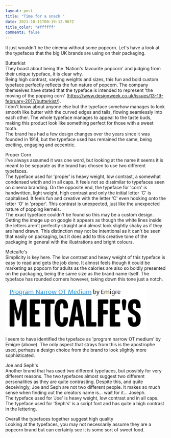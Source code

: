 ```yaml
---
layout: post
title: "Time for a snack "
date: 2021-10-11T00:19:12.967Z
title_color: "#ffffff"
comments: false
---
```

It just wouldn't be the cinema without some popcorn. Let's have a look at the typefaces that the big UK brands are using on their packaging. 

Butterkist\
They boast about being the 'Nation's favourite popcorn' and judging from their unique typeface, it is clear why.\
Being high contrast, varying weights and sizes, this fun and bold custom typeface perfectly reflects the fun nature of popcorn. The company themselves have stated that the typeface is intended to represent 'the moving of the popping corn' (<https://www.designweek.co.uk/issues/13-19-february-2017/butterkist/>). \
I don't know about anyone else but the typeface somehow manages to look smooth like butter with the curved edges and tails, flowing seamlessly into each other. The whole typeface manages to appeal to the taste buds, making this product look like something perfect for those with a sweet tooth. \
The brand has had a few design changes over the years since it was founded in 1914, but the typeface used has remained the same, being exciting, engaging and eccentric.

Proper Corn\
I've always assumed it was one word, but looking at the name it seems it is meant to be separate as the brand has chosen to use two different typefaces.\
The typeface used for 'proper' is heavy weight, low contrast, a somewhat condensed width and in all caps. It feels not so dissimilar to typefaces seen on cinema branding. On the opposite end, the typeface for 'corn' is handwritten, light weight, high contrast and only the initial letter 'C' is capitalised. It feels fun and creative with the letter 'C' even hooking onto the letter 'O' in 'proper'. This contrast is unexpected, just like the unexpected nature of popping kernels. \
The exact typeface couldn't be found so this may be a custom design. Getting the image up on google it appears as though the white lines inside the letters aren't perfectly straight and almost look slightly shaky as if they are hand drawn. This distinction may not be intentional as it can't be seen that easily on packaging, but it does add to this creative tone of the packaging in general with the illustrations and bright colours. 

Metcalfe's\
Simplicity is key here. The low contrast and heavy weight of this typeface is easy to read and gets the job done. It almost feels though it could be marketing as popcorn for adults as the calories are also so boldly presented on the packaging, being the same size as the brand name itself. The typeface has rounded corners however, taking down this tone just a notch. 

![](../uploads/capture.jpg)

I seem to have identified the typeface as 'program narrow OT medium' by Emigre (above). The only aspect that strays from this is the apostrophe used, perhaps a design choice from the brand to look slightly more sophisticated.

Joe and Seph's\
Another brand that has used two different typefaces, but possibly for very different reasons. The two typefaces almost suggest two different personalities as they are quite contrasting. Despite this, and quite deceivingly, Joe and Seph are not two different people. It makes so much sense when finding out the creators name is... wait for it... Joseph. \
The typeface used for 'Joe' is heavy weight, low contrast and in all caps. \
The typeface used for 'Seph's' is a script font and has quite a high contrast in the lettering.

Overall the typefaces together suggest high quality\
Looking at the typefaces, you may not necessarily assume they are a popcorn brand but can certainly see it is some sort of sweet food.